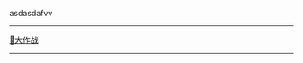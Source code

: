 asdasdafvv
<br>
<hr>
<a href="https://github.com/602966610/JavaScript-Study/canvas1.html">🐷大作战</a>
<hr>
